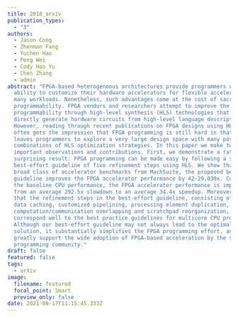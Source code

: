 ```yaml
---
title: 2018_arxiv
publication_types:
  - "3"
authors:
  - Jason Cong
  - Zhenman Fang
  - Yuchen Hao
  - Peng Wei
  - Cody Hao Yu
  - Chen Zhang
  - admin
abstract: "FPGA-based heterogeneous architectures provide programmers with the
  ability to customize their hardware accelerators for flexible acceleration of
  many workloads. Nonetheless, such advantages come at the cost of sacrificing
  programmability. FPGA vendors and researchers attempt to improve the
  programmability through high-level synthesis (HLS) technologies that can
  directly generate hardware circuits from high-level language descriptions.
  However, reading through recent publications on FPGA designs using HLS, one
  often gets the impression that FPGA programming is still hard in that it
  leaves programmers to explore a very large design space with many possible
  combinations of HLS optimization strategies. In this paper we make two
  important observations and contributions. First, we demonstrate a rather
  surprising result: FPGA programming can be made easy by following a simple
  best-effort guideline of five refinement steps using HLS. We show that for a
  broad class of accelerator benchmarks from MachSuite, the proposed best-effort
  guideline improves the FPGA accelerator performance by 42-29,030x. Compared to
  the baseline CPU performance, the FPGA accelerator performance is improved
  from an average 292.5x slowdown to an average 34.4x speedup. Moreover, we show
  that the refinement steps in the best-effort guideline, consisting of explicit
  data caching, customized pipelining, processing element duplication,
  computation/communication overlapping and scratchpad reorganization,
  correspond well to the best practice guidelines for multicore CPU programming.
  Although our best-effort guideline may not always lead to the optimal
  solution, it substantially simplifies the FPGA programming effort, and will
  greatly support the wide adoption of FPGA-based acceleration by the software
  programming community."
draft: false
featured: false
tags:
  - arXiv
image:
  filename: featured
  focal_point: Smart
  preview_only: false
date: 2021-08-17T11:15:45.333Z
---
```

